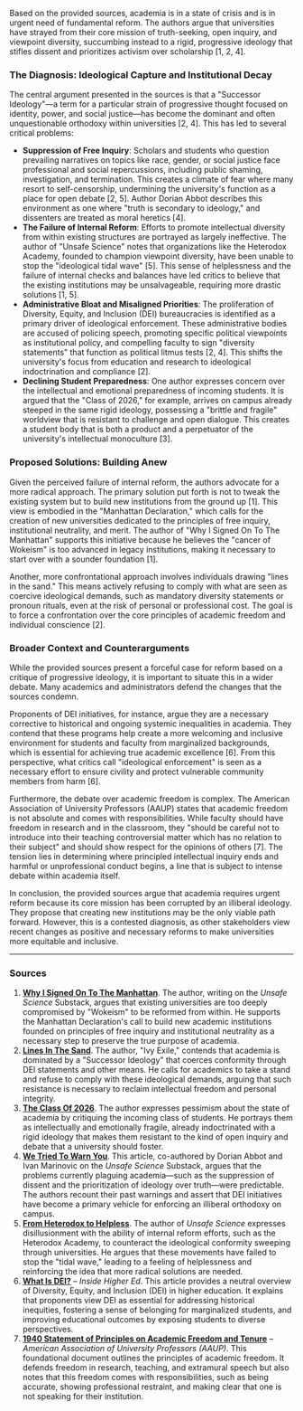 Based on the provided sources, academia is in a state of crisis and is in urgent need of fundamental reform. The authors argue that universities have strayed from their core mission of truth-seeking, open inquiry, and viewpoint diversity, succumbing instead to a rigid, progressive ideology that stifles dissent and prioritizes activism over scholarship [1, 2, 4].

### The Diagnosis: Ideological Capture and Institutional Decay

The central argument presented in the sources is that a "Successor Ideology"—a term for a particular strain of progressive thought focused on identity, power, and social justice—has become the dominant and often unquestionable orthodoxy within universities [2, 4]. This has led to several critical problems:

*   **Suppression of Free Inquiry**: Scholars and students who question prevailing narratives on topics like race, gender, or social justice face professional and social repercussions, including public shaming, investigation, and termination. This creates a climate of fear where many resort to self-censorship, undermining the university's function as a place for open debate [2, 5]. Author Dorian Abbot describes this environment as one where "truth is secondary to ideology," and dissenters are treated as moral heretics [4].
*   **The Failure of Internal Reform**: Efforts to promote intellectual diversity from within existing structures are portrayed as largely ineffective. The author of "Unsafe Science" notes that organizations like the Heterodox Academy, founded to champion viewpoint diversity, have been unable to stop the "ideological tidal wave" [5]. This sense of helplessness and the failure of internal checks and balances have led critics to believe that the existing institutions may be unsalvageable, requiring more drastic solutions [1, 5].
*   **Administrative Bloat and Misaligned Priorities**: The proliferation of Diversity, Equity, and Inclusion (DEI) bureaucracies is identified as a primary driver of ideological enforcement. These administrative bodies are accused of policing speech, promoting specific political viewpoints as institutional policy, and compelling faculty to sign "diversity statements" that function as political litmus tests [2, 4]. This shifts the university's focus from education and research to ideological indoctrination and compliance [2].
*   **Declining Student Preparedness**: One author expresses concern over the intellectual and emotional preparedness of incoming students. It is argued that the "Class of 2026," for example, arrives on campus already steeped in the same rigid ideology, possessing a "brittle and fragile" worldview that is resistant to challenge and open dialogue. This creates a student body that is both a product and a perpetuator of the university's intellectual monoculture [3].

### Proposed Solutions: Building Anew

Given the perceived failure of internal reform, the authors advocate for a more radical approach. The primary solution put forth is not to tweak the existing system but to build new institutions from the ground up [1]. This view is embodied in the "Manhattan Declaration," which calls for the creation of new universities dedicated to the principles of free inquiry, institutional neutrality, and merit. The author of "Why I Signed On To The Manhattan" supports this initiative because he believes the "cancer of Wokeism" is too advanced in legacy institutions, making it necessary to start over with a sounder foundation [1].

Another, more confrontational approach involves individuals drawing "lines in the sand." This means actively refusing to comply with what are seen as coercive ideological demands, such as mandatory diversity statements or pronoun rituals, even at the risk of personal or professional cost. The goal is to force a confrontation over the core principles of academic freedom and individual conscience [2].

### Broader Context and Counterarguments

While the provided sources present a forceful case for reform based on a critique of progressive ideology, it is important to situate this in a wider debate. Many academics and administrators defend the changes that the sources condemn.

Proponents of DEI initiatives, for instance, argue they are a necessary corrective to historical and ongoing systemic inequalities in academia. They contend that these programs help create a more welcoming and inclusive environment for students and faculty from marginalized backgrounds, which is essential for achieving true academic excellence [6]. From this perspective, what critics call "ideological enforcement" is seen as a necessary effort to ensure civility and protect vulnerable community members from harm [6].

Furthermore, the debate over academic freedom is complex. The American Association of University Professors (AAUP) states that academic freedom is not absolute and comes with responsibilities. While faculty should have freedom in research and in the classroom, they "should be careful not to introduce into their teaching controversial matter which has no relation to their subject" and should show respect for the opinions of others [7]. The tension lies in determining where principled intellectual inquiry ends and harmful or unprofessional conduct begins, a line that is subject to intense debate within academia itself.

In conclusion, the provided sources argue that academia requires urgent reform because its core mission has been corrupted by an illiberal ideology. They propose that creating new institutions may be the only viable path forward. However, this is a contested diagnosis, as other stakeholders view recent changes as positive and necessary reforms to make universities more equitable and inclusive.

***

### Sources

1.  **[Why I Signed On To The Manhattan](https://unsafescience.substack.com/p/why-i-signed-on-to-the-manhattan)**. The author, writing on the *Unsafe Science* Substack, argues that existing universities are too deeply compromised by "Wokeism" to be reformed from within. He supports the Manhattan Declaration's call to build new academic institutions founded on principles of free inquiry and institutional neutrality as a necessary step to preserve the true purpose of academia.
2.  **[Lines In The Sand](https://ivyexile.substack.com/p/lines-in-the-sand)**. The author, "Ivy Exile," contends that academia is dominated by a "Successor Ideology" that coerces conformity through DEI statements and other means. He calls for academics to take a stand and refuse to comply with these ideological demands, arguing that such resistance is necessary to reclaim intellectual freedom and personal integrity.
3.  **[The Class Of 2026](https://barsoom.substack.com/p/the-class-of-2026)**. The author expresses pessimism about the state of academia by critiquing the incoming class of students. He portrays them as intellectually and emotionally fragile, already indoctrinated with a rigid ideology that makes them resistant to the kind of open inquiry and debate that a university should foster.
4.  **[We Tried To Warn You](https://unsafescience.substack.com/p/we-tried-to-warn-you)**. This article, co-authored by Dorian Abbot and Ivan Marinovic on the *Unsafe Science* Substack, argues that the problems currently plaguing academia—such as the suppression of dissent and the prioritization of ideology over truth—were predictable. The authors recount their past warnings and assert that DEI initiatives have become a primary vehicle for enforcing an illiberal orthodoxy on campus.
5.  **[From Heterodox to Helpless](https://open.substack.com/pub/unsafescience/p/from-heterodox-to-helpless)**. The author of *Unsafe Science* expresses disillusionment with the ability of internal reform efforts, such as the Heterodox Academy, to counteract the ideological conformity sweeping through universities. He argues that these movements have failed to stop the "tidal wave," leading to a feeling of helplessness and reinforcing the idea that more radical solutions are needed.
6.  **[What Is DEI?](https://www.insidehighered.com/news/quick-takes/2024/02/12/what-dei)** – *Inside Higher Ed*. This article provides a neutral overview of Diversity, Equity, and Inclusion (DEI) in higher education. It explains that proponents view DEI as essential for addressing historical inequities, fostering a sense of belonging for marginalized students, and improving educational outcomes by exposing students to diverse perspectives.
7.  **[1940 Statement of Principles on Academic Freedom and Tenure](https://www.aaup.org/report/1940-statement-principles-academic-freedom-and-tenure)** – *American Association of University Professors (AAUP)*. This foundational document outlines the principles of academic freedom. It defends freedom in research, teaching, and extramural speech but also notes that this freedom comes with responsibilities, such as being accurate, showing professional restraint, and making clear that one is not speaking for their institution.